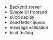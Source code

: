 - Backend server
- Simple UI frontend
- ci/cd deploy
- dead letter queue
- message validation
- load testing